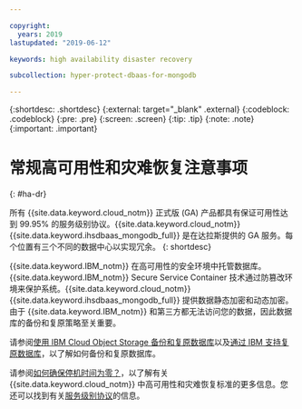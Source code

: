 ```yaml
---

copyright:
  years: 2019
lastupdated: "2019-06-12"

keywords: high availability disaster recovery

subcollection: hyper-protect-dbaas-for-mongodb

---
```


{:shortdesc: .shortdesc}
{:external: target="_blank" .external}
{:codeblock: .codeblock}
{:pre: .pre}
{:screen: .screen}
{:tip: .tip}
{:note: .note}
{:important: .important}

# 常规高可用性和灾难恢复注意事项
{: #ha-dr}

所有 {{site.data.keyword.cloud_notm}} 正式版 (GA) 产品都具有保证可用性达到 99.95% 的服务级别协议。{{site.data.keyword.cloud_notm}} {{site.data.keyword.ihsdbaas_mongodb_full}} 是在达拉斯提供的 GA 服务。每个位置有三个不同的数据中心以实现冗余。
{: shortdesc}

{{site.data.keyword.IBM_notm}} 在高可用性的安全环境中托管数据库。{{site.data.keyword.IBM_notm}} Secure Service Container 技术通过防篡改环境来保护系统。{{site.data.keyword.cloud_notm}} {{site.data.keyword.ihsdbaas_mongodb_full}} 提供数据静态加密和动态加密。由于 {{site.data.keyword.IBM_notm}} 和第三方都无法访问您的数据，因此数据库的备份和复原策略至关重要。

请参阅[使用 IBM Cloud Object Storage 备份和复原数据库](/docs/services/hyper-protect-dbaas-for-mongodb?topic=hyper-protect-dbaas-for-mongodb-backup_mongodb_databases)以及[通过 IBM 支持复原数据库](/docs/services/hyper-protect-dbaas-for-mongodb?topic=hyper-protect-dbaas-for-mongodb-restore_mongodb_databases)，以了解如何备份和复原数据库。

请参阅[如何确保停机时间为零？](/docs/overview?topic=overview-zero-downtime#zero-downtime)，以了解有关 {{site.data.keyword.cloud_notm}} 中高可用性和灾难恢复标准的更多信息。您还可以找到有关[服务级别协议](/docs/overview?topic=overview-zero-downtime#SLAs)的信息。
